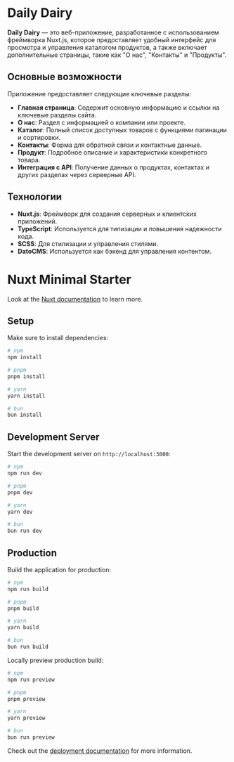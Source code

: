 # Daily Dairy

**Daily Dairy** — это веб-приложение, разработанное с использованием фреймворка Nuxt.js, которое предоставляет удобный интерфейс для просмотра и управления каталогом продуктов, а также включает дополнительные страницы, такие как "О нас", "Контакты" и "Продукты".

## Основные возможности

Приложение предоставляет следующие ключевые разделы:

- **Главная страница**: Содержит основную информацию и ссылки на ключевые разделы сайта.
- **О нас**: Раздел с информацией о компании или проекте.
- **Каталог**: Полный список доступных товаров с функциями пагинации и сортировки.
- **Контакты**: Форма для обратной связи и контактные данные.
- **Продукт**: Подробное описание и характеристики конкретного товара.
- **Интеграция с API**: Получение данных о продуктах, контактах и других разделах через серверные API.

## Технологии

- **Nuxt.js**: Фреймворк для создания серверных и клиентских приложений.
- **TypeScript**: Используется для типизации и повышения надежности кода.
- **SCSS**: Для стилизации и управления стилями.
- **DatoCMS**: Используется как бэкенд для управления контентом.

# Nuxt Minimal Starter

Look at the [Nuxt documentation](https://nuxt.com/docs/getting-started/introduction) to learn more.

## Setup

Make sure to install dependencies:

```bash
# npm
npm install

# pnpm
pnpm install

# yarn
yarn install

# bun
bun install
```

## Development Server

Start the development server on `http://localhost:3000`:

```bash
# npm
npm run dev

# pnpm
pnpm dev

# yarn
yarn dev

# bun
bun run dev
```

## Production

Build the application for production:

```bash
# npm
npm run build

# pnpm
pnpm build

# yarn
yarn build

# bun
bun run build
```

Locally preview production build:

```bash
# npm
npm run preview

# pnpm
pnpm preview

# yarn
yarn preview

# bun
bun run preview
```

Check out the [deployment documentation](https://nuxt.com/docs/getting-started/deployment) for more information.
